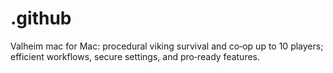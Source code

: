 # .github
Valheim mac for Mac: procedural viking survival and co‑op up to 10 players; efficient workflows, secure settings, and pro‑ready features.

